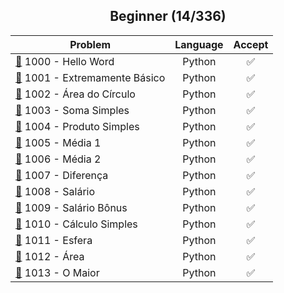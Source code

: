 <div align="center">

## Beginner (14/336)

| Problem                                                                              | Language | Accept |
| ------------------------------------------------------------------------------------ | :------: | :----: |
| [📂](./1000%20-%20Hello%20Word) 1000 - Hello Word                                    |  Python  |   ✅   |
| [📂](./1001%20-%20Extremamente%20Básico) 1001 - Extremamente Básico                  |  Python  |   ✅   |
| [📂](./1002%20-%20Área%20do%20Círculo/) 1002 - Área do Círculo                       |  Python  |   ✅   |
| [📂](./1003%20-%20Soma%20Simples/) 1003 - Soma Simples                               |  Python  |   ✅   |
| [📂](./1004%20-%20Produto%20Simples/) 1004 - Produto Simples                         |  Python  |   ✅   |
| [📂](./1005%20-%20Média%201/) 1005 - Média 1                                         |  Python  |   ✅   |
| [📂](./1006%20-%20Média%202/) 1006 - Média 2                                         |  Python  |   ✅   |
| [📂](./1007%20-%20Diferença/) 1007 - Diferença                                       |  Python  |   ✅   |
| [📂](./1008%20-%20Salário/) 1008 - Salário                                           |  Python  |   ✅   |
| [📂](./1009%20-%20Salário%20Bônus/) 1009 - Salário Bônus                             |  Python  |   ✅   |
| [📂](./1010%20-%20Cálculo%20Simples/) 1010 - Cálculo Simples                         |  Python  |   ✅   |
| [📂](./1011%20-%20Esfera/) 1011 - Esfera                                             |  Python  |   ✅   |
| [📂](./1012%20-%20Área/) 1012 - Área                                                 |  Python  |   ✅   |
| [📂](./1013%20-%20O%20Maior/) 1013 - O Maior                                         |  Python  |   ✅   |

</div>